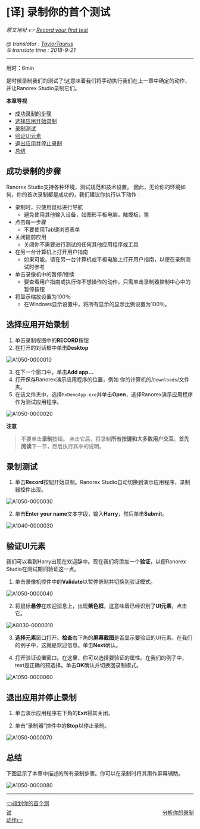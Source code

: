 # [译] 录制你的首个测试

*原文地址 👉 [Record your first test][0]*

*@ translator : [TaylorTaurus](https://github.com/taylortaurus)*    
*♋ translate time : 2018-9-21*    

---

用时：6min

是时候录制我们的测试了!这意味着我们将手动执行我们在上一章中确定的动作，并让Ranorex Studio录制它们。

**本章导视**

- [成功录制的步骤](#成功录制的步骤)
- [选择应用开始录制](#选择应用开始录制)
- [录制测试](#录制测试)
- [验证UI元素](#验证ui元素)
- [退出应用并停止录制](#退出应用并停止录制)
- [总结](#总结)

## 成功录制的步骤

Ranorex Studio支持各种环境，测试规范和技术设置。 因此，无论你的环境如何，你的首次录制都是成功的，我们建议你执行以下动作：

- 录制时，只使用鼠标进行导航
    - 避免使用其他输入设备，如图形平板电脑，触摸板，笔
- 点击每一步骤
    - 不要使用Tab键浏览表单
- 关闭提前应用
    - 关闭你不需要进行测试的任何其他应用程序或工具
- 在另一台计算机上打开用户指南
    - 如果可能，请在另一台计算机或平板电脑上打开用户指南，以便在录制测试时参考
- 单击录像机中的暂停/继续
    - 要查看用户指南或执行你不想操作的动作，只需单击录制器控制中心中的暂停按钮
- 将显示缩放设置为100％
    - 在Windows显示设置中，将所有显示的显示比例设置为100％。

## 选择应用开始录制

1. 单击录制视图中的**RECORD**按钮
2. 在打开的对话框中单击**Desktop**

![A1050-0000010](https://gitee.com/taylortaurus/RX_UserGuide_GitBook_Picbed/raw/master/Ranorizeyourselfin20minutes/A1050-0000010.png)  

3. 在下一个窗口中，单击**Add app...**
4. 打开保存Ranorex演示应用程序的位置，例如 你的计算机的/`Downloads`/文件夹。
5. 在该文件夹中，选择`RxDemoApp.exe`并单击**Open**，选择Ranorex演示应用程序作为测试应用程序。

![A1050-0000020](https://gitee.com/taylortaurus/RX_UserGuide_GitBook_Picbed/raw/master/Ranorizeyourselfin20minutes/A1050-0000020.png)  

**注意**  
> 不要单击**录制**按钮。 点击它后，将录制**所有按键和大多数用户交互**。**首先阅读**下一节，然后执行其中的说明。

## 录制测试

1. 单击**Record**按钮开始录制。Ranorex Studio自动切换到演示应用程序，录制器控件出现。

![A1050-0000030](https://gitee.com/taylortaurus/RX_UserGuide_GitBook_Picbed/raw/master/Ranorizeyourselfin20minutes/A1050-0000030.png)  

2. 单击**Enter your name**文本字段，输入**Harry**，然后单击**Submit**。

![A1040-0000030](https://gitee.com/taylortaurus/RX_UserGuide_GitBook_Picbed/raw/master/Ranorizeyourselfin20minutes/A1040-0000030.gif)  

## 验证UI元素

我们可以看到Harry出现在欢迎辞中。现在我们将添加一个**验证**，以便Ranorex Studio在测试期间验证这一点。

1. 单击录像机控件中的**Validate**以暂停录制并切换到验证模式。

![A1050-0000040](https://gitee.com/taylortaurus/RX_UserGuide_GitBook_Picbed/raw/master/Ranorizeyourselfin20minutes/A1050-0000040.png)  

2. 将鼠标**悬停**在欢迎消息上，出现**紫色框**，这意味着已经识别了**UI元素**，点击它。

![A8030-0000010](https://gitee.com/taylortaurus/RX_UserGuide_GitBook_Picbed/raw/master/Ranorizeyourselfin20minutes/A8030-0000010.gif)  

3. **选择元素**窗口打开。**检查**右下角的**屏幕截图**是否显示要验证的UI元素。在我们的例子中，这就是欢迎信息。单击**Next**确认。

4. 打开验证设置窗口。在这里，你可以选择要验证的属性。在我们的例子中，text是正确的预选择。单击**OK**确认并切换回录制模式。

![A1050-0000060](https://gitee.com/taylortaurus/RX_UserGuide_GitBook_Picbed/raw/master/Ranorizeyourselfin20minutes/A1050-0000060.png)  

## 退出应用并停止录制

1. 单击演示应用程序右下角的**Exit**将其关闭。

2. 单击“录制器”控件中的**Stop**以停止录制。

![A1050-0000070](https://gitee.com/taylortaurus/RX_UserGuide_GitBook_Picbed/raw/master/Ranorizeyourselfin20minutes/A1050-0000070.png)  

## 总结

下图显示了本章中描述的所有录制步骤。你可以在录制时将其用作屏幕辅助。

![A1050-0000080](https://gitee.com/taylortaurus/RX_UserGuide_GitBook_Picbed/raw/master/Ranorizeyourselfin20minutes/A1050-0000080.png)


---
[👈规划你的首个测试][1]&emsp;&emsp;&emsp;&emsp;&emsp;&emsp;&emsp;&emsp;&emsp;&emsp;&emsp;&emsp;&emsp;&emsp;&emsp;&emsp;&emsp;&emsp;&emsp;&emsp;&emsp;&emsp;&emsp;&emsp;&emsp;&emsp;&emsp;&emsp;&emsp;[分析你的录制动作👉][2]

[0]: https://www.ranorex.com/help/latest/ranorex-studio-fundamentals/ranorex-studio-fundamentals/4-record-first-test/
[1]:.\3-plan-first-test.html
[2]:.\5-analyze-recording.html
